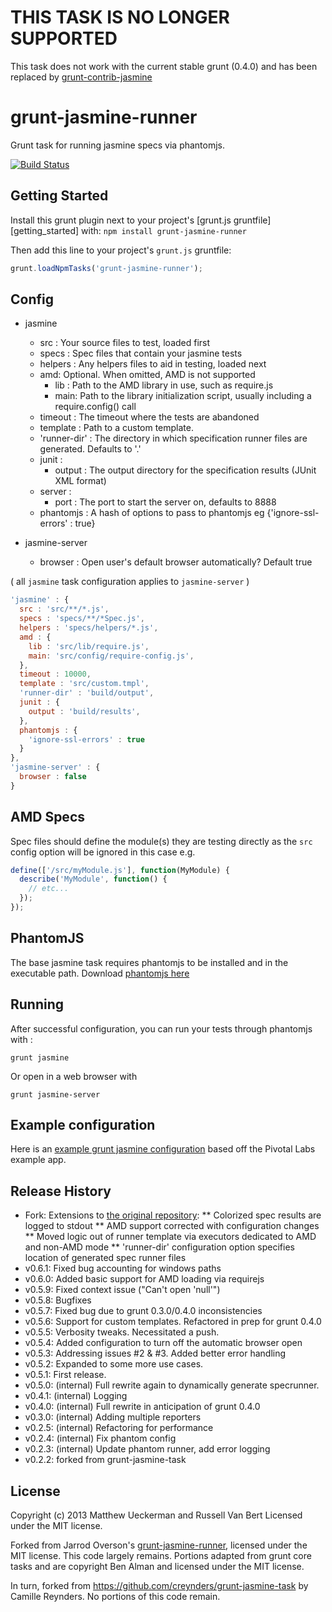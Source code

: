 
# THIS TASK IS NO LONGER SUPPORTED

This task does not work with the current stable grunt (0.4.0) and has been replaced by [grunt-contrib-jasmine](https://github.com/gruntjs/grunt-contrib-jasmine)

# grunt-jasmine-runner

Grunt task for running jasmine specs via phantomjs.

[![Build Status](https://secure.travis-ci.org/jsoverson/grunt-jasmine-runner.png)](http://travis-ci.org/jsoverson/grunt-jasmine-runner)

## Getting Started

Install this grunt plugin next to your project's [grunt.js gruntfile][getting_started] with: `npm install grunt-jasmine-runner`

Then add this line to your project's `grunt.js` gruntfile:

```javascript
grunt.loadNpmTasks('grunt-jasmine-runner');
```

## Config
- jasmine
  - src : Your source files to test, loaded first
  - specs : Spec files that contain your jasmine tests
  - helpers : Any helpers files to aid in testing, loaded next
  - amd: Optional.  When omitted, AMD is not supported
     - lib : Path to the AMD library in use, such as require.js
     - main: Path to the library initialization script, usually including a require.config() call
  - timeout : The timeout where the tests are abandoned
  - template : Path to a custom template.
  - 'runner-dir' : The directory in which specification runner files are generated.  Defaults to '.'
  - junit :
     - output : The output directory for the specification results (JUnit XML format)
  - server :
     - port : The port to start the server on, defaults to 8888
  - phantomjs : A hash of options to pass to phantomjs eg {'ignore-ssl-errors' : true}

- jasmine-server
  - browser : Open user's default browser automatically? Default true

( all `jasmine` task configuration applies to `jasmine-server` )

```javascript
'jasmine' : {
  src : 'src/**/*.js',
  specs : 'specs/**/*Spec.js',
  helpers : 'specs/helpers/*.js',
  amd : {
    lib : 'src/lib/require.js',
    main: 'src/config/require-config.js',
  },
  timeout : 10000,
  template : 'src/custom.tmpl',
  'runner-dir' : 'build/output',
  junit : {
    output : 'build/results',
  },
  phantomjs : {
    'ignore-ssl-errors' : true
  }
},
'jasmine-server' : {
  browser : false
}
```

## AMD Specs

Spec files should define the module(s) they are testing directly as the `src` config option will be ignored in this case e.g.

```javascript
define(['/src/myModule.js'], function(MyModule) {
  describe('MyModule', function() {
    // etc...
  });
});
```

## PhantomJS

The base jasmine task requires phantomjs to be installed and in the executable path. Download [phantomjs here](http://phantomjs.org/)

## Running

After successful configuration, you can run your tests through phantomjs with :

```grunt jasmine```

Or open in a web browser with

```grunt jasmine-server```

## Example configuration

Here is an [example grunt jasmine configuration](https://github.com/jsoverson/grunt-jasmine-runner-example) based off the
 Pivotal Labs example app.

## Release History

* Fork: Extensions to [the original repository](https://github.com/jasmine-contrib/grunt-jasmine-runner):
** Colorized spec results are logged to stdout
** AMD support corrected with configuration changes
** Moved logic out of runner template via executors dedicated to AMD and non-AMD mode
** 'runner-dir' configuration option specifies location of generated spec runner files
* v0.6.1: Fixed bug accounting for windows paths
* v0.6.0: Added basic support for AMD loading via requirejs
* v0.5.9: Fixed context issue ("Can't open 'null'")
* v0.5.8: Bugfixes
* v0.5.7: Fixed bug due to grunt 0.3.0/0.4.0 inconsistencies
* v0.5.6: Support for custom templates. Refactored in prep for grunt 0.4.0
* v0.5.5: Verbosity tweaks. Necessitated a push.
* v0.5.4: Added configuration to turn off the automatic browser open
* v0.5.3: Addressing issues #2 & #3. Added better error handling
* v0.5.2: Expanded to some more use cases.
* v0.5.1: First release.
* v0.5.0: (internal) Full rewrite again to dynamically generate specrunner.
* v0.4.1: (internal) Logging
* v0.4.0: (internal) Full rewrite in anticipation of grunt 0.4.0
* v0.3.0: (internal) Adding multiple reporters
* v0.2.5: (internal) Refactoring for performance
* v0.2.4: (internal) Fix phantom config
* v0.2.3: (internal) Update phantom runner, add error logging
* v0.2.2: forked from grunt-jasmine-task

## License
Copyright (c) 2013 Matthew Ueckerman and Russell Van Bert
Licensed under the MIT license.

Forked from Jarrod Overson's [grunt-jasmine-runner](https://github.com/jasmine-contrib/grunt-jasmine-runner), licensed under the MIT license.  This code largely remains.
Portions adapted from grunt core tasks and are copyright Ben Alman and licensed under the MIT license.

In turn, forked from https://github.com/creynders/grunt-jasmine-task by Camille Reynders. No portions of this code remain.
